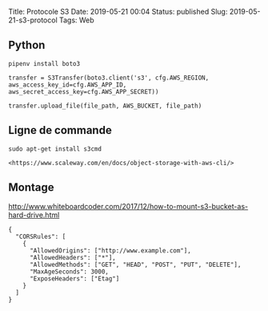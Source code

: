 Title: Protocole S3
Date: 2019-05-21 00:04
Status: published
Slug: 2019-05-21-s3-protocol
Tags: Web


## Python

	pipenv install boto3


```
transfer = S3Transfer(boto3.client('s3', cfg.AWS_REGION, aws_access_key_id=cfg.AWS_APP_ID,
aws_secret_access_key=cfg.AWS_APP_SECRET))

transfer.upload_file(file_path, AWS_BUCKET, file_path)
```

## Ligne de commande

	sudo apt-get install s3cmd

	<https://www.scaleway.com/en/docs/object-storage-with-aws-cli/>

## Montage

<http://www.whiteboardcoder.com/2017/12/how-to-mount-s3-bucket-as-hard-drive.html>

```
{
  "CORSRules": [
    {
      "AllowedOrigins": ["http://www.example.com"],
      "AllowedHeaders": ["*"],
      "AllowedMethods": ["GET", "HEAD", "POST", "PUT", "DELETE"],
      "MaxAgeSeconds": 3000,
      "ExposeHeaders": ["Etag"]
    }
  ]
}
```
